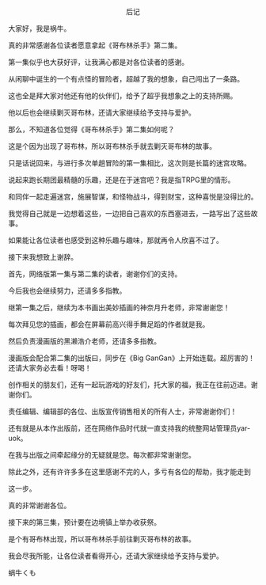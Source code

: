 <p align="center">后记</p>

大家好，我是祸牛。

真的非常感谢各位读者愿意拿起《哥布林杀手》第二集。

第一集似乎也大获好评，让我满心都是对各位读者的感谢。

从闲聊中诞生的一个有点怪的冒险者，超越了我的想象，自己闯出了一条路。

这也全是拜大家对他还有他的伙伴们，给予了超乎我想象之上的支持所赐。

他以后也会继续剿灭哥布林，还请大家继续给予支持与爱护。

那么，不知道各位觉得《哥布林杀手》第二集如何呢？

这是个因为出现了哥布林，所以哥布林杀手就去剿灭哥布林的故事。

只是话说回来，与进行多次单趟冒险的第一集相比，这次则是长篇的迷宫攻略。

说起来跑长期团最精髓的乐趣，还是在于迷宫吧？我是指TRPG里的情形。

和同伴一起走遍迷宫，施展智谋，和怪物战斗，得到财宝，这种喜悦是没得比的。

我觉得自己就是一边想着这些，一边把自己喜欢的东西塞进去，一路写出了这些故事。

如果能让各位读者也感受到这种乐趣与趣味，那就再令人欣喜不过了。

接下来我想致上谢辞。

首先，网络版第一集与第二集的读者，谢谢你们的支持。

今后我也会继续努力，还请多多指教。

继第一集之后，继续为本书画出美妙插画的神奈月升老师，非常谢谢您！

每次拜见您的插画，都会在屏幕前高兴得手舞足蹈的作者就是我。

然后负责漫画版的黑濑浩介老师，还请多多指教。

漫画版会配合第二集的出版曰，同步在《Big GanGan》上开始连载。超厉害的！还请大家务必去看！呀喝！

创作相关的朋友们，还有一起玩游戏的好友们，托大家的福，我正在往前迈进。谢谢你们。

责任编辑、编辑部的各位、出版宣传销售相关的所有人士，非常谢谢你们！

还有就是从本作出版前，还在网络作品时代就一直支持我的统整网站管理员yar-uok。

在我与出版之间牵起缘分的无疑就是您。每次都非常谢谢您。

除此之外，还有许许多多在这里感谢不完的人，多亏有各位的帮助，我才能走到

这一步。

真的非常谢谢各位。

接下来的第三集，预计要在边境镇上举办收获祭。

是个有哥布林出现，所以哥布林杀手前往剿灭哥布林的故事。

我会尽我所能，让各位读者看得开心，还请大家继续给予支持与爱护。

蜗牛くも

